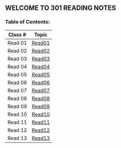 ## WELCOME TO 301 READING NOTES
### Table of Contents:

| Class # |           Topic         |
| :-----: |         :-----:         |
| Read 01 |  [Read01](301read1.md)  |
| Read 02 |  [Read02](301read2.md)  |
| Read 03 |  [Read03](301read3.md)  |
| Read 04 |  [Read04](301read4.md)  |
| Read 05 |  [Read05](301read5.md)  |
| Read 06 |  [Read06](301read6.md)  |
| Read 07 |  [Read07](301read7.md)  |
| Read 08 |  [Read08](301read8.md)  |
| Read 09 |  [Read09](301read9.md)  |
| Read 10 |  [Read10](301read10.md) |
| Read 11 |  [Read11](301read11.md) |
| Read 12 |  [Read12](301read12.md) |
| Read 13 |  [Read13](301read13.md) |
